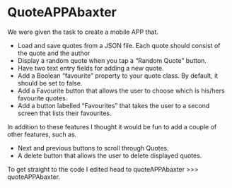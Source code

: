 # QuoteAPPAbaxter
We were given the task to create a mobile APP that.

- Load and save quotes from a JSON file. Each quote should consist of the quote and the author
- Display a random quote when you tap a “Random Quote” button.
- Have two text entry fields for adding a new quote.
- Add a Boolean “favourite” property to your quote class. By default, it should be set to false.
- Add a Favourite button that allows the user to choose which is his/hers favourite quotes.
- Add a button labelled “Favourites” that takes the user to a second screen that lists their favourites. 

In addition to these features I thought it would be fun to add a couple of other features, such as.

- Next and previous buttons to scroll through Quotes.
- A delete button that allows the user to delete displayed quotes.

To get straight to the code I edited head to quoteAPPAbaxter >>> quoteAPPAbaxter.
